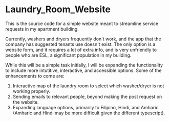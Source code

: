 # Laundry_Room_Website
This is the source code for a simple website meant to streamline service requests in my apartment building.

Currently, washers and dryers frequently don't work, and the app that the company has suggested tenants use doesn't exist.
The only option is a website form, and it requires a lot of extra info, and is very unfriendly to people who are ESL, a significant population in my building.

While this will be a simple task initially, I will be expanding the functionality to include more intutitive, interactive, and accessible options. Some of the enhancements to come are:
1. Interactive map of the laundry room to select which washer/dryer is not working properly.
2. Sending emails to relevant people, beyond making the post request on the website.
3. Expanding language options, primarily to Filipino, Hindi, and Amharic (Amharic and Hindi may be more difficult given the different typescript).
